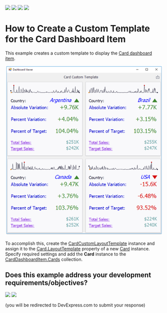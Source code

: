 <!-- default badges list -->
![](https://img.shields.io/endpoint?url=https://codecentral.devexpress.com/api/v1/VersionRange/144724571/18.1.3%2B)
[![](https://img.shields.io/badge/Open_in_DevExpress_Support_Center-FF7200?style=flat-square&logo=DevExpress&logoColor=white)](https://supportcenter.devexpress.com/ticket/details/T830544)
[![](https://img.shields.io/badge/📖_How_to_use_DevExpress_Examples-e9f6fc?style=flat-square)](https://docs.devexpress.com/GeneralInformation/403183)
[![](https://img.shields.io/badge/💬_Leave_Feedback-feecdd?style=flat-square)](#does-this-example-address-your-development-requirementsobjectives)
<!-- default badges end -->
# How to Create a Custom Template for the Card Dashboard Item

This example creates a custom template to display the [Card dashboard item](https://docs.devexpress.com/Dashboard/15263/creating-dashboards/creating-dashboards-in-the-winforms-designer/designing-dashboard-items/cards).

![](https://github.com/DevExpress-Examples/winviewer-how-to-create-custom-card-layout-template/blob/18.1.3%2B/images/CardCustomLayoutTemplateExample.png)

To accomplish this, create the [CardCustomLayoutTemplate](https://docs.devexpress.com/Dashboard/DevExpress.DashboardCommon.CardCustomLayoutTemplate) instance and assign it to the [Card.LayoutTemplate](https://docs.devexpress.com/Dashboard/DevExpress.DashboardCommon.Card.LayoutTemplate) property of a new [Card](https://docs.devexpress.com/Dashboard/DevExpress.DashboardCommon.Card) instance. Specify required settings and add the **Card** instance to the [CardDashboardItem.Cards](https://docs.devexpress.com/Dashboard/DevExpress.DashboardCommon.CardDashboardItem.Cards) collection.
<!-- feedback -->
## Does this example address your development requirements/objectives?

[<img src="https://www.devexpress.com/support/examples/i/yes-button.svg"/>](https://www.devexpress.com/support/examples/survey.xml?utm_source=github&utm_campaign=winviewer-how-to-create-custom-card-layout-template&~~~was_helpful=yes) [<img src="https://www.devexpress.com/support/examples/i/no-button.svg"/>](https://www.devexpress.com/support/examples/survey.xml?utm_source=github&utm_campaign=winviewer-how-to-create-custom-card-layout-template&~~~was_helpful=no)

(you will be redirected to DevExpress.com to submit your response)
<!-- feedback end -->
